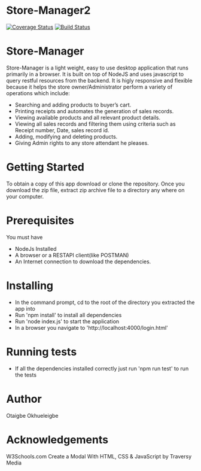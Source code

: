 # Store-Manager2
[![Coverage Status](https://coveralls.io/repos/github/otaigbe/Store-Manager2/badge.svg?branch=develop)](https://coveralls.io/github/otaigbe/Store-Manager2?branch=develop)
[![Build Status](https://travis-ci.org/otaigbe/Store-Manager2.svg?branch=develop)](https://travis-ci.org/otaigbe/Store-Manager2)

# Store-Manager
Store-Manager is a light weight, easy to use desktop application that runs primarily in a browser. It is built on top of NodeJS and uses javascript to query restful resources from the backend. It is higly responsive and flexible because it helps the store owner/Administrator perform a variety of operations which include:
* Searching and adding products to buyer’s cart.
* Printing receipts and automates the generation of sales records. 
* Viewing available products and all relevant product details.
* Viewing all sales records and filtering them using criteria such as Receipt number,
Date, sales record id.
* Adding, modifying and deleting products.
* Giving Admin rights to any store attendant he pleases.

# Getting Started
To obtain a copy of this app download or clone the repository. Once you download the zip file, extract zip archive file to a directory any where on your computer.

# Prerequisites
You must have 
* NodeJs Installed
* A browser or a RESTAPI client(like POSTMAN)
* An Internet connection to download the dependencies.

# Installing
* In the command prompt, cd to the root of the directory you extracted the app into
* Run 'npm install' to install all dependencies
* Run 'node index.js' to start the application
* In a browser you navigate to 'http://localhost:4000/login.html'

# Running tests
* If all the dependencies installed correctly just run 'npm run test' to run the tests

# Author
Otaigbe Okhueleigbe

# Acknowledgements
 W3Schools.com
 Create a Modal With HTML, CSS & JavaScript  by Traversy Media

